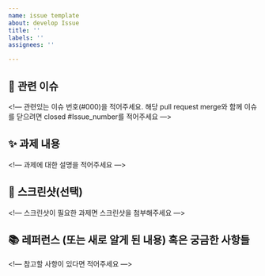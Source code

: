 ```yaml
---
name: issue template
about: develop Issue
title: ''
labels: ''
assignees: ''

---
```


## 📌 관련 이슈
<!— 관련있는 이슈 번호(#000)을 적어주세요.
  해당 pull request merge와 함께 이슈를 닫으려면
  closed #Issue_number를 적어주세요 —>

## ✨ 과제 내용
<!— 과제에 대한 설명을 적어주세요 —>

## 📸 스크린샷(선택)
<!— 스크린샷이 필요한 과제면 스크린샷을 첨부해주세요 —>

## 📚 레퍼런스 (또는 새로 알게 된 내용) 혹은 궁금한 사항들
<!— 참고할 사항이 있다면 적어주세요 —>
